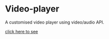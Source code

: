 # Video-player

A customised video player using video/audio API.

[click here to see](https://behnazz.github.io/Video-player/)
